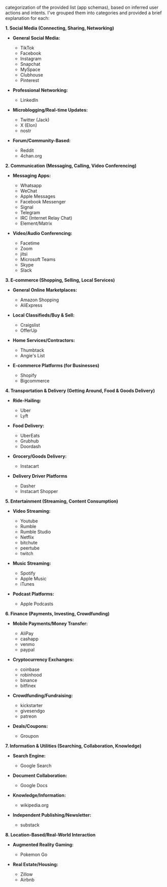 categorization of the provided list (app schemas), based on inferred user actions and intents. I've grouped them into categories and provided a brief explanation for each:

**1. Social Media (Connecting, Sharing, Networking)**

*   **General Social Media:**
    *   TikTok
    *   Facebook
    *   Instagram
    *   Snapchat
    *   MySpace
    *   Clubhouse
    *   Pinterest

*   **Professional Networking:**
    *   LinkedIn

*   **Microblogging/Real-time Updates:**
    *   Twitter (Jack)
    *   X (Elon)
    *   nostr

*   **Forum/Community-Based:**
    *   Reddit
    *   4chan.org

**2. Communication (Messaging, Calling, Video Conferencing)**

*   **Messaging Apps:**
    *   Whatsapp
    *   WeChat
    *   Apple Messages
    *   Facebook Messenger
    *   Signal
    *   Telegram
    *   IRC (Internet Relay Chat)
    *   Element/Matrix

*   **Video/Audio Conferencing:**
    *   Facetime
    *   Zoom
    *   jitsi
    *   Microsoft Teams
    *   Skype
    *   Slack

**3. E-commerce (Shopping, Selling, Local Services)**

*   **General Online Marketplaces:**
    *   Amazon Shopping
    *   AliExpress

*   **Local Classifieds/Buy & Sell:**
    *   Craigslist
    *   OfferUp

*   **Home Services/Contractors:**
    *   Thumbtack
    *   Angie's List

*   **E-commerce Platforms (for Businesses)**
    *   Shopify
    *   Bigcommerce

**4. Transportation & Delivery (Getting Around, Food & Goods Delivery)**

*   **Ride-Hailing:**
    *   Uber
    *   Lyft

*   **Food Delivery:**
    *   UberEats
    *   Grubhub
    *   Doordash

*   **Grocery/Goods Delivery:**
    *   Instacart

*   **Delivery Driver Platforms**
    *   Dasher
    *   Instacart Shopper

**5. Entertainment (Streaming, Content Consumption)**

*   **Video Streaming:**
    *   Youtube
    *   Rumble
    *   Rumble Studio
    *   Netflix
    *   bitchute
    *   peertube
    *   twitch

*   **Music Streaming:**
    *   Spotify
    *   Apple Music
    *   iTunes

*   **Podcast Platforms:**
    *   Apple Podcasts

**6. Finance (Payments, Investing, Crowdfunding)**

*   **Mobile Payments/Money Transfer:**
    *   AliPay
    *   cashapp
    *   venmo
    *   paypal

*   **Cryptocurrency Exchanges:**
    *   coinbase
    *   robinhood
    *   binance
    *   bitfinex

*   **Crowdfunding/Fundraising:**
    *   kickstarter
    *   givesendgo
    *   patreon

*   **Deals/Coupons:**
    *   Groupon

**7. Information & Utilities (Searching, Collaboration, Knowledge)**

*   **Search Engine:**
    *   Google Search

*   **Document Collaboration:**
    *   Google Docs

*   **Knowledge/Information:**
    *   wikipedia.org

*   **Independent Publishing/Newsletter:**
    *   substack

**8. Location-Based/Real-World Interaction**

*   **Augmented Reality Gaming:**
    *   Pokemon Go

*   **Real Estate/Housing:**
    *   Zillow
    *   Airbnb

